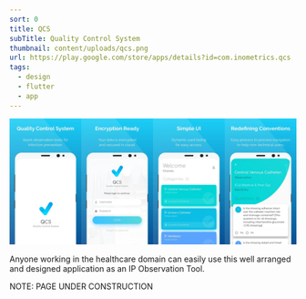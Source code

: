 ```yaml
---
sort: 0
title: QCS
subTitle: Quality Control System
thumbnail: content/uploads/qcs.png
url: https://play.google.com/store/apps/details?id=com.inometrics.qcs
tags:
  - design
  - flutter
  - app
---
```


![App Screens](content/uploads/qcs-intro.png)

Anyone working in the healthcare domain can easily use this well arranged and designed application as an IP Observation Tool.

NOTE: PAGE UNDER CONSTRUCTION
